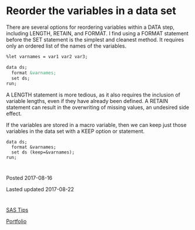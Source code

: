 # Reorder the variables in a data set

There are several options for reordering variables within a DATA step, including LENGTH, RETAIN, and FORMAT. I find using a FORMAT statement before the SET statement is the simplest and cleanest method. It requires only an ordered list of the names of the variables.

```markdown
%let varnames = var1 var2 var3;

data ds;
  format &varnames;
  set ds;
run;
```
A LENGTH statement is more tedious, as it also requires the inclusion of variable lengths, even if they have already been defined. A  RETAIN statement can result in the overwriting of missing values, an undesired side effect. 

If the variables are stored in a macro variable, then we can keep just those variables in the data set with a KEEP option or statement.
```
data ds;
  format &varnames;
  set ds (keep=&varnames);
run;
```


#

Posted 2017-08-16

Lasted updated 2017-08-22


#

[SAS Tips](/sas-tips)

[Portfolio](/)


